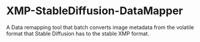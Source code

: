 # XMP-StableDiffusion-DataMapper
A Data remapping tool that batch converts image metadata from the volatile format that Stable Diffusion has to the stable XMP format.
